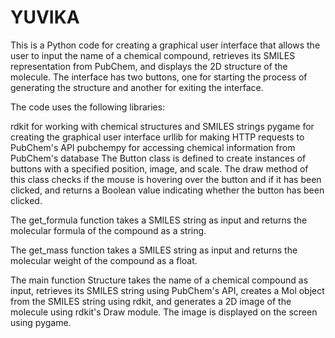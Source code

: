 # YUVIKA
This is a Python code for creating a graphical user interface that allows the user to input the name of a chemical compound, retrieves its SMILES representation from PubChem, and displays the 2D structure of the molecule. The interface has two buttons, one for starting the process of generating the structure and another for exiting the interface.

The code uses the following libraries:

rdkit for working with chemical structures and SMILES strings
pygame for creating the graphical user interface
urllib for making HTTP requests to PubChem's API
pubchempy for accessing chemical information from PubChem's database
The Button class is defined to create instances of buttons with a specified position, image, and scale. The draw method of this class checks if the mouse is hovering over the button and if it has been clicked, and returns a Boolean value indicating whether the button has been clicked.

The get_formula function takes a SMILES string as input and returns the molecular formula of the compound as a string.

The get_mass function takes a SMILES string as input and returns the molecular weight of the compound as a float.

The main function Structure takes the name of a chemical compound as input, retrieves its SMILES string using PubChem's API, creates a Mol object from the SMILES string using rdkit, and generates a 2D image of the molecule using rdkit's Draw module. The image is displayed on the screen using pygame.